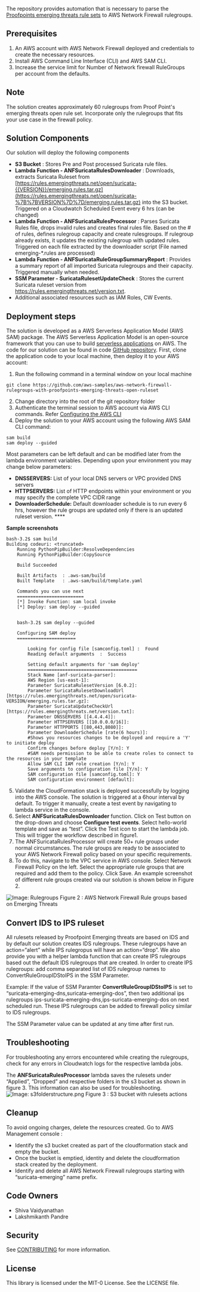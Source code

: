 The repository provides automation that is necessary to parse the [Proofpoints emerging threats rule sets](https://rules.emergingthreats.net/open/suricata/rules/) to AWS Network Firewall rulegroups. 

## Prerequisites

1. An AWS account with AWS Network Firewall deployed and credentials to create the necessary resources.
2. Install AWS Command Line Interface (CLI) and AWS SAM CLI.
3. Increase the service limit for Number of Network firewall RuleGroups per account from the defaults.

## Note
The solution creates approximately 60 rulegroups from Proof Point's emerging threats open rule set. Incorporate only the rulegroups that fits your use case in the firewall policy. 

## Solution Components

Our solution will deploy the following components

* **S3 Bucket** : Stores Pre and Post processed Suricata rule files.
* **Lambda Function - ANFSuricataRulesDownloader** : Downloads, extracts Suricata Ruleset from [https://rules.emergingthreats.net/open/suricata-{{VERSION}}/emerging.rules.tar.gz](https://rules.emergingthreats.net/open/suricata-%7B%7BVERSION%7D%7D/emerging.rules.tar.gz) into the S3 bucket. Triggered on a Cloudwatch Scheduled Event every 6 hrs (can be changed)
* **Lambda Function - ANFSuricataRulesProcessor** : Parses Suricata Rules file, drops invalid rules and creates final rules file. Based on the # of rules, defines rulegroup capacity and create rulesgroups. If rulegroup already exists, it updates the existing rulegroup with updated rules. Triggered on each file extracted by the downloader script (File named emerging-*.rules are processed)
* **Lambda Function - ANFSuricataRuleGroupSummaryReport** : Provides a summary report of all imported Suricata rulegroups and their capacity. Triggered manually when needed.
* **SSM Parameter - SuricataRulesetUpdateCheck** : Stores the current Suricata ruleset version from https://rules.emergingthreats.net/version.txt.
* Additional associated resources such as IAM Roles, CW Events.

## Deployment steps

The  solution is developed as a AWS Serverless Application Model (AWS SAM) package. The AWS Serverless Application Model is an open-source framework that you can use to build [serverless applications](https://aws.amazon.com/serverless/) on AWS. The code for our solution can be found in code [GitHub repository](https://gitlab.aws.dev/technical-delivery-kits/networking-content-delivery/network-firewall-deployment/-/tree/master/emerging-threats-parser). First, clone the application code to your local machine, then deploy it to your AWS account:

1. Run the following command in a terminal window on your local machine
```
git clone https://github.com/aws-samples/aws-network-firewall-rulegroups-with-proofpoints-emerging-threats-open-ruleset
```
2. Change directory into the root of the git repository folder
3. Authenticate the terminal session to AWS account via AWS CLI commands. Refer [Configuring the AWS CLI](https://docs.aws.amazon.com/cli/latest/userguide/cli-chap-configure.html)
4. Deploy the solution to your AWS account using the following AWS SAM CLI command:
```
sam build
sam deploy --guided
```
Most parameters can be left default and can be modified later from the lambda environment variables. Depending upon your environment you may change below parameters:

* **DNSSERVERS:** List of your local DNS servers or VPC provided DNS servers
* **HTTPSERVERS:** List of HTTP endpoints within your environment or you may specify the complete VPC CIDR range
* **DownloaderSchedule:** Default downloader schedule is to run every 6 hrs, however the rule groups are updated only if there is an updated ruleset version. **** 

**Sample screenshots**

```
bash-3.2$ sam build
Building codeuri: <truncated>
    Running PythonPipBuilder:ResolveDependencies
    Running PythonPipBuilder:CopySource
    
    Build Succeeded
    
    Built Artifacts  : .aws-sam/build
    Built Template   : .aws-sam/build/template.yaml
    
    Commands you can use next
    =========================
    [*] Invoke Function: sam local invoke
    [*] Deploy: sam deploy --guided
    
    
    bash-3.2$ sam deploy --guided
    
    Configuring SAM deploy
    ======================
    
        Looking for config file [samconfig.toml] :  Found
        Reading default arguments  :  Success
    
        Setting default arguments for 'sam deploy'
        =========================================
        Stack Name [anf-suricata-parser]:
        AWS Region [us-east-1]:
        Parameter SuricataRulesetVersion [6.0.2]:
        Parameter SuricataRulesetDownloadUrl [https://rules.emergingthreats.net/open/suricata-VERSION/emerging.rules.tar.gz]:
        Parameter SuricataUpdateCheckUrl [https://rules.emergingthreats.net/version.txt]:
        Parameter DNSSERVERS [[4.4.4.4]]:
        Parameter HTTPSERVERS [[10.0.0.0/16]]:
        Parameter HTTPPORTS [[80,443,8080]]:
        Parameter DownloaderSchedule [rate(6 hours)]:
        #Shows you resources changes to be deployed and require a 'Y' to initiate deploy
        Confirm changes before deploy [Y/n]: Y
        #SAM needs permission to be able to create roles to connect to the resources in your template
        Allow SAM CLI IAM role creation [Y/n]: Y
        Save arguments to configuration file [Y/n]: Y
        SAM configuration file [samconfig.toml]: Y
        SAM configuration environment [default]:
```

5. Validate the CloudFormation stack is deployed successfully by logging into the AWS console. The solution is triggered at a 6hour interval by default. To trigger it manually, create a test event by navigating to lambda service in the console.  
6. Select **ANFSuricataRulesDownloader** function. Click on Test button on the drop-down and choose **Configure test events**. Select hello-world template and save as “test”. Click the Test icon to start the lambda job. This will trigger the workflow described in figure1.
7. The ANFSuricataRulesProcessor will create 50+ rule groups under normal circumstances. The rule groups are ready to be associated to your AWS Network Firewall policy based on your specific requirements. 
8. To do this, navigate to the VPC service in AWS console. Select Network Firewall Policy on the left. Select the appropriate rule groups that are required and add them to the policy. Click Save. An example screenshot of different rule groups created via our solution is shown below in Figure 2.  


![Image: Rulegroups](images/rulegroups.png)
Figure 2 : AWS Network Firewall Rule groups based on Emerging Threats

## Convert IDS to IPS ruleset
All rulesets released by Proofpoint Emerging threats are based on IDS and by default our solution creates  IDS rulegroups. These rulegroups have an action=“alert” while IPS rulegropus will have an action=“drop”. We also provide you with a helper lambda function that can create IPS rulegroups based out the default IDS rulegroups that are created. In order to create IPS rulegroups: add comma separated list of IDS rulegroup names to ConvertRuleGroupIDStoIPS in the SSM Parameter.  

Example: If the value of SSM Paramter **ConvertRuleGroupIDStoIPS** is set to “suricata-emerging-dns,suricata-emerging-dos”, then two additional ips rulegroups ips-suricata-emerging-dns,ips-suricata-emerging-dos on next scheduled run. These IPS rulegroups can be added to firewall policy similar to IDS rulegroups.  

The SSM Parameter value can be updated at any time after first run.

## Troubleshooting

For troubleshooting any errors encountered while creating the rulegroups, check for any errors in Cloudwatch logs for the respective lambda jobs. 

The **ANFSuricataRulesProcessor** lambda saves the rulesets under “Applied”, “Dropped” and respective folders in the s3 bucket as shown in figure 3. This information can also be used for troubleshooting. 
![Image: s3folderstructure.png](images/s3bucketfolders.png)
Figure 3 : S3 bucket with rulesets actions

## Cleanup

To avoid ongoing charges, delete the resources created. Go to AWS Management console : 

* Identify the s3 bucket created as part of the cloudformation stack and empty the bucket. 
* Once the bucket is emptied, identity and delete the cloudformation stack created by the deployment. 
* Identify and delete all AWS Network Firewall rulegroups starting with “suricata-emerging” name prefix. 


## Code Owners
* Shiva Vaidyanathan
* Lakshmikanth Pandre

## Security

See [CONTRIBUTING](CONTRIBUTING.md#security-issue-notifications) for more information.

## License

This library is licensed under the MIT-0 License. See the LICENSE file.

